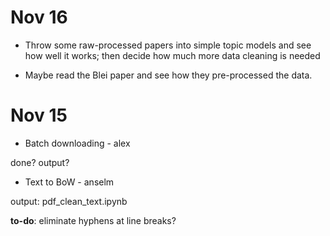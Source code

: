 # Nov 16

- Throw some raw-processed papers into simple topic models and see how well it works; then decide how much more data cleaning is needed

- Maybe read the Blei paper and see how they pre-processed the data.

# Nov 15 

- Batch downloading - alex

done? output?

- Text to BoW - anselm

output: pdf_clean_text.ipynb

**to-do**: eliminate hyphens at line breaks?
